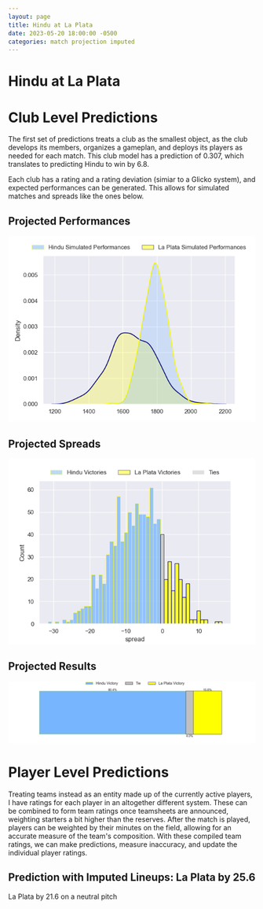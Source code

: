 ```yaml
---  
layout: page  
title: Hindu at La Plata  
date: 2023-05-20 18:00:00 -0500  
categories: match projection imputed  
---
```

# Hindu at La Plata

# Club Level Predictions


The first set of predictions treats a club as the smallest object, as the club develops its members, organizes a gameplan, and deploys its players as needed for each match. This club model has a prediction of 0.307, which translates to predicting Hindu to win by 6.8.

Each club has a rating and a rating deviation (simiar to a Glicko system), and expected performances can be generated. This allows for simulated matches and spreads like the ones below.
## Projected Performances


![Projected Performances](plots/performances_2023-05-20-LaPlata-Hindu.png)
## Projected Spreads


![Projected Spreads](plots/spreads_2023-05-20-LaPlata-Hindu.png)
## Projected Results


![Projected Results](plots/resultbar_2023-05-20-LaPlata-Hindu.png)
# Player Level Predictions


Treating teams instead as an entity made up of the currently active players, I have ratings for each player in an altogether different system. These can be combined to form team ratings once teamsheets are announced, weighting starters a bit higher than the reserves. After the match is played, players can be weighted by their minutes on the field, allowing for an accurate measure of the team's composition. With these compiled team ratings, we can make predictions, measure inaccuracy, and update the individual player ratings.
## Prediction with Imputed Lineups: La Plata by 25.6


La Plata by 21.6 on a neutral pitch

